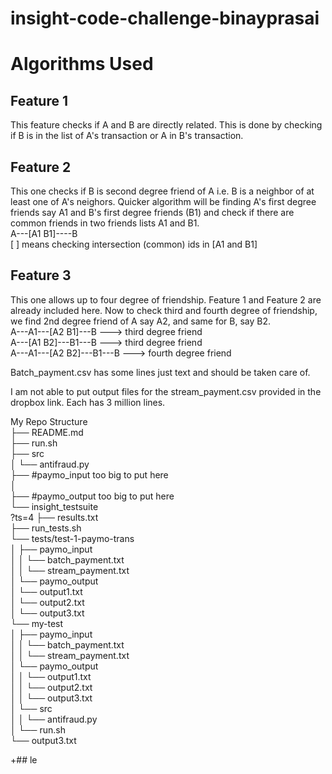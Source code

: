 # insight-code-challenge-binayprasai

# Algorithms Used
## Feature 1
This feature checks if A and B are directly related. 
This is done by checking if B is in the list of A's transaction or A in B's transaction.

## Feature 2 
This one checks if B is second degree friend of A i.e. B is a neighbor of at least one of A's neighors. 
Quicker algorithm will be finding A's first degree friends say A1 and B's first degree friends (B1) and check if there are common friends in 
two friends lists A1 and B1.<br>
A---[A1 B1]----B<br>
[   ] means checking intersection (common) ids in [A1 and B1]

## Feature 3 
This one allows up to four degree of friendship. Feature 1 and Feature 2 are already included here. 
Now to check third and fourth degree of friendship, we find 2nd degree friend of A say A2, and same for B, say B2. <br>
A---A1---[A2 B1]---B ---> third degree friend<br>
A---[A1 B2]---B1---B ---> third degree friend<br>
A---A1---[A2 B2]---B1---B ---> fourth degree friend<br>

Batch_payment.csv has some lines just text and should be taken care of. 

I am not able to put output files for the stream_payment.csv provided in the dropbox link. Each has 3 million lines.

My Repo Structure<br>
├── README.md <br>
├── run.sh<br>
├── src<br>
│	└── antifraud.py<br>
├── #paymo_input too big to put here<br>
│   <br>
├── #paymo_output too big to put here <br>
└── insight_testsuite<br>
?ts=4	├── results.txt<br>
	├── run_tests.sh<br>
	└── tests/test-1-paymo-trans<br>
	│	├── paymo_input<br>
	│	│	└── batch_payment.txt<br>
	│	│	└── stream_payment.txt<br>
	│	└── paymo_output<br>
	│		└── output1.txt<br>
	│		└── output2.txt<br>
	│		└── output3.txt<br>
	└── my-test<br>
	│	├── paymo_input<br>
	│	│	└── batch_payment.txt<br>
	│	│	└── stream_payment.txt<br>
	│	└── paymo_output<br>
	│	│	└── output1.txt<br>
	│	│	└── output2.txt<br>
	│	│	└── output3.txt<br>
	│	└── src<br>
	│	│	└── antifraud.py<br>
	│	└── run.sh<br>
	└── output3.txt<br>

+##   le






